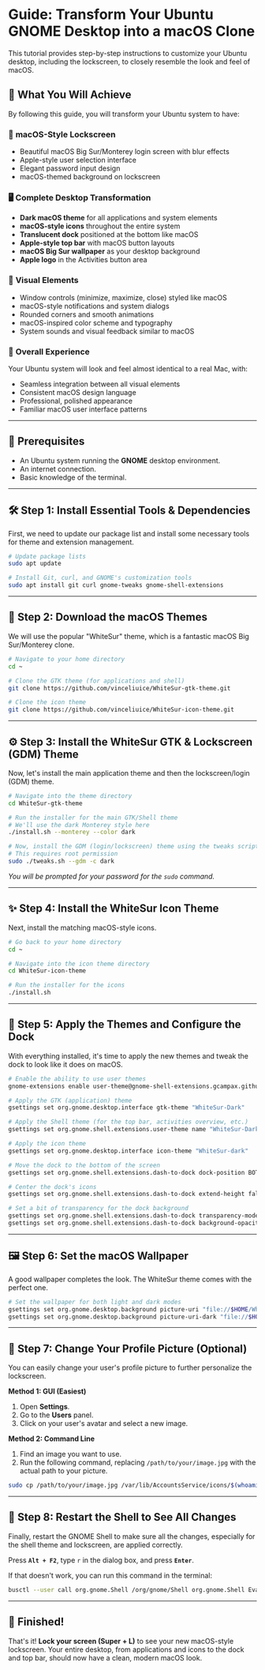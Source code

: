 
# Guide: Transform Your Ubuntu GNOME Desktop into a macOS Clone

This tutorial provides step-by-step instructions to customize your Ubuntu desktop, including the lockscreen, to closely resemble the look and feel of macOS.

## 🎯 What You Will Achieve

By following this guide, you will transform your Ubuntu system to have:

### 🔐 **macOS-Style Lockscreen**
- Beautiful macOS Big Sur/Monterey login screen with blur effects
- Apple-style user selection interface
- Elegant password input design
- macOS-themed background on lockscreen

### 🖥️ **Complete Desktop Transformation**
- **Dark macOS theme** for all applications and system elements
- **macOS-style icons** throughout the entire system
- **Translucent dock** positioned at the bottom like macOS
- **Apple-style top bar** with macOS button layouts
- **macOS Big Sur wallpaper** as your desktop background
- **Apple logo** in the Activities button area

### 📱 **Visual Elements**
- Window controls (minimize, maximize, close) styled like macOS
- macOS-style notifications and system dialogs
- Rounded corners and smooth animations
- macOS-inspired color scheme and typography
- System sounds and visual feedback similar to macOS

### 🎨 **Overall Experience**
Your Ubuntu system will look and feel almost identical to a real Mac, with:
- Seamless integration between all visual elements
- Consistent macOS design language
- Professional, polished appearance
- Familiar macOS user interface patterns

---

## 🎯 Prerequisites
- An Ubuntu system running the **GNOME** desktop environment.
- An internet connection.
- Basic knowledge of the terminal.

---

## 🛠️ Step 1: Install Essential Tools & Dependencies

First, we need to update our package list and install some necessary tools for theme and extension management.

```bash
# Update package lists
sudo apt update

# Install Git, curl, and GNOME's customization tools
sudo apt install git curl gnome-tweaks gnome-shell-extensions
```

---

## 🎨 Step 2: Download the macOS Themes

We will use the popular "WhiteSur" theme, which is a fantastic macOS Big Sur/Monterey clone.

```bash
# Navigate to your home directory
cd ~

# Clone the GTK theme (for applications and shell)
git clone https://github.com/vinceliuice/WhiteSur-gtk-theme.git

# Clone the icon theme
git clone https://github.com/vinceliuice/WhiteSur-icon-theme.git
```

---

## ⚙️ Step 3: Install the WhiteSur GTK & Lockscreen (GDM) Theme

Now, let's install the main application theme and then the lockscreen/login (GDM) theme.

```bash
# Navigate into the theme directory
cd WhiteSur-gtk-theme

# Run the installer for the main GTK/Shell theme
# We'll use the dark Monterey style here
./install.sh --monterey --color dark

# Now, install the GDM (login/lockscreen) theme using the tweaks script
# This requires root permission
sudo ./tweaks.sh --gdm -c dark
```
*You will be prompted for your password for the `sudo` command.*

---

## ✨ Step 4: Install the WhiteSur Icon Theme

Next, install the matching macOS-style icons.

```bash
# Go back to your home directory
cd ~

# Navigate into the icon theme directory
cd WhiteSur-icon-theme

# Run the installer for the icons
./install.sh
```

---

## 🔧 Step 5: Apply the Themes and Configure the Dock

With everything installed, it's time to apply the new themes and tweak the dock to look like it does on macOS.

```bash
# Enable the ability to use user themes
gnome-extensions enable user-theme@gnome-shell-extensions.gcampax.github.com

# Apply the GTK (application) theme
gsettings set org.gnome.desktop.interface gtk-theme "WhiteSur-Dark"

# Apply the Shell theme (for the top bar, activities overview, etc.)
gsettings set org.gnome.shell.extensions.user-theme name "WhiteSur-Dark"

# Apply the icon theme
gsettings set org.gnome.desktop.interface icon-theme "WhiteSur-dark"

# Move the dock to the bottom of the screen
gsettings set org.gnome.shell.extensions.dash-to-dock dock-position BOTTOM

# Center the dock's icons
gsettings set org.gnome.shell.extensions.dash-to-dock extend-height false

# Set a bit of transparency for the dock background
gsettings set org.gnome.shell.extensions.dash-to-dock transparency-mode FIXED
gsettings set org.gnome.shell.extensions.dash-to-dock background-opacity 0.7
```

---

## 🖼️ Step 6: Set the macOS Wallpaper

A good wallpaper completes the look. The WhiteSur theme comes with the perfect one.

```bash
# Set the wallpaper for both light and dark modes
gsettings set org.gnome.desktop.background picture-uri "file://$HOME/WhiteSur-gtk-theme/src/assets/gnome-shell/backgrounds/background-default.png"
gsettings set org.gnome.desktop.background picture-uri-dark "file://$HOME/WhiteSur-gtk-theme/src/assets/gnome-shell/backgrounds/background-default.png"
```

---

## 👤 Step 7: Change Your Profile Picture (Optional)

You can easily change your user's profile picture to further personalize the lockscreen.

**Method 1: GUI (Easiest)**
1.  Open **Settings**.
2.  Go to the **Users** panel.
3.  Click on your user's avatar and select a new image.

**Method 2: Command Line**
1. Find an image you want to use.
2. Run the following command, replacing `/path/to/your/image.jpg` with the actual path to your picture.

```bash
sudo cp /path/to/your/image.jpg /var/lib/AccountsService/icons/$(whoami)
```

---

## 🔄 Step 8: Restart the Shell to See All Changes

Finally, restart the GNOME Shell to make sure all the changes, especially for the shell theme and lockscreen, are applied correctly.

Press **`Alt + F2`**, type `r` in the dialog box, and press **`Enter`**.

If that doesn't work, you can run this command in the terminal:
```bash
busctl --user call org.gnome.Shell /org/gnome/Shell org.gnome.Shell Eval s 'Meta.restart("Restarting…")'
```

---

## 🎉 Finished!

That's it! **Lock your screen (Super + L)** to see your new macOS-style lockscreen. Your entire desktop, from applications and icons to the dock and top bar, should now have a clean, modern macOS look.


